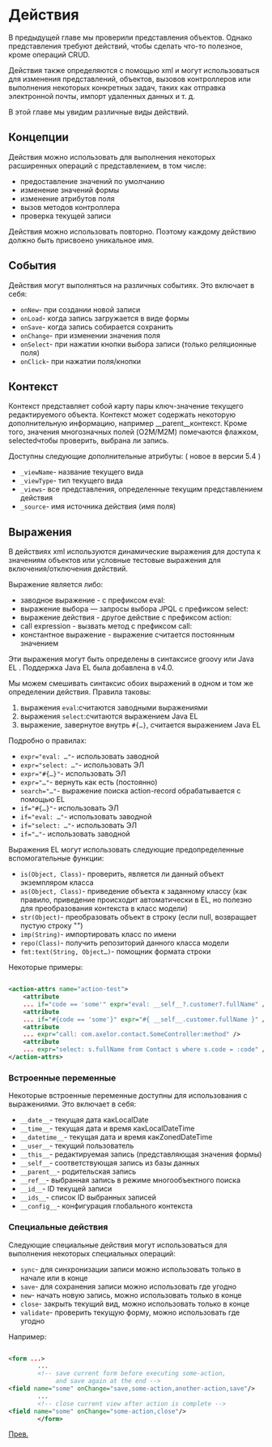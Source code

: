 # Действия

В предыдущей главе мы проверили представления объектов. Однако представления требуют действий, чтобы сделать что-то
полезное, кроме операций CRUD.

Действия также определяются с помощью xml и могут использоваться для изменения представлений, объектов, вызовов
контроллеров или выполнения некоторых конкретных задач, таких как отправка электронной почты, импорт удаленных данных и
т. д.

В этой главе мы увидим различные виды действий.

## Концепции

Действия можно использовать для выполнения некоторых расширенных операций с представлением, в том числе:

+ предоставление значений по умолчанию
+ изменение значений формы
+ изменение атрибутов поля
+ вызов методов контроллера
+ проверка текущей записи

Действия можно использовать повторно. Поэтому каждому действию должно быть присвоено уникальное имя.

## События

Действия могут выполняться на различных событиях. Это включает в себя:

+ `onNew`- при создании новой записи
+ `onLoad`- когда запись загружается в виде формы
+ `onSave`- когда запись собирается сохранить
+ `onChange`- при изменении значения поля
+ `onSelect`- при нажатии кнопки выбора записи (только реляционные поля)
+ `onClick`- при нажатии поля/кнопки

## Контекст

Контекст представляет собой карту пары ключ-значение текущего редактируемого объекта. Контекст может содержать некоторую
дополнительную информацию, например __parent__контекст. Кроме того, значения многозначных полей (O2M/M2M) помечаются
флажком, selectedчтобы проверить, выбрана ли запись.

Доступны следующие дополнительные атрибуты: ( новое в версии 5.4 )

+ `_viewName`- название текущего вида
+ `_viewType`- тип текущего вида
+ `_views`- все представления, определенные текущим представлением действия
+ `_source`- имя источника действия (имя поля)

## Выражения

В действиях xml используются динамические выражения для доступа к значениям объектов или условные тестовые выражения для
включения/отключения действий.

Выражение является либо:

+ заводное выражение - с префиксом eval:
+ выражение выбора — запросы выбора JPQL с префиксом select:
+ выражение действия - другое действие с префиксом action:
+ call expression - вызвать метод с префиксом call:
+ константное выражение - выражение считается постоянным значением

Эти выражения могут быть определены в синтаксисе groovy или Java EL . Поддержка Java EL была добавлена ​​в v4.0.

Мы можем смешивать синтаксис обоих выражений в одном и том же определении действия. Правила таковы:

1. выражения `eval`:считаются заводными выражениями
2. выражения `select`:считаются выражением Java EL
3. выражение, завернутое внутрь `#{…}`, считается выражением Java EL

Подробно о правилах:

+ `expr="eval: …"`- использовать заводной
+ `expr="select: …"`- использовать ЭЛ
+ `expr="#{…}"`- использовать ЭЛ
+ `expr="…"`- вернуть как есть (постоянно)
+ `search="…"`- выражение поиска action-record обрабатывается с помощью EL
+ `if="#{…}"`- использовать ЭЛ
+ `if="eval: …"`- использовать заводной
+ `if="select: …"`- использовать ЭЛ
+ `if="…"`- использовать заводной

Выражения EL могут использовать следующие предопределенные вспомогательные функции:

+ `is(Object, Class)`- проверить, является ли данный объект экземпляром класса
+ `as(Object, Class)`- приведение объекта к заданному классу (как правило, приведение происходит автоматически в EL, но
  полезно для преобразования контекста в класс модели)
+ `str(Object)`- преобразовать объект в строку (если null, возвращает пустую строку "")
+ `imp(String)`- импортировать класс по имени
+ `repo(Class)`- получить репозиторий данного класса модели
+ `fmt:text(String, Object…)`- помощник формата строки

Некоторые примеры:

```xml

<action-attrs name="action-test">
    <attribute
    ... if="code == 'some'" expr="eval: __self__?.customer?.fullName" />
    <attribute
    ... if="#{code == 'some'}" expr="#{ __self__.customer.fullName }" />
    <attribute
    ... expr="call: com.axelor.contact.SomeController:method" />
    <attribute
    ... expr="select: s.fullName from Contact s where s.code = :code" />
</action-attrs>
```

### Встроенные переменные

Некоторые встроенные переменные доступны для использования с выражениями. Это включает в себя:

+ `__date__`- текущая дата какLocalDate
+ `__time__`- текущая дата и время какLocalDateTime
+ `__datetime__`- текущая дата и время какZonedDateTime
+ `__user__`- текущий пользователь
+ `__this__`- редактируемая запись (представляющая значения формы)
+ `__self__`- соответствующая запись из базы данных
+ `__parent__`- родительская запись
+ `__ref__`- выбранная запись в режиме многообъектного поиска
+ `__id__`- ID текущей записи
+ `__ids__`- список ID выбранных записей
+ `__config__`- конфигурация глобального контекста

### Специальные действия

Следующие специальные действия могут использоваться для выполнения некоторых специальных операций:

+ `sync`- для синхронизации записи можно использовать только в начале или в конце
+ `save`- для сохранения записи можно использовать где угодно
+ `new`- начать новую запись, можно использовать только в конце
+ `close`- закрыть текущий вид, можно использовать только в конце
+ `validate`- проверить текущую форму, можно использовать где угодно

Например:

```xml

<form ...>
        ...
        <!-- save current form before executing some-action,
             and save again at the end -->
<field name="some" onChange="save,some-action,another-action,save"/>
        ...
        <!-- close current view after action is complete -->
<field name="some" onChange="some-action,close"/>
        </form>
```

[Прев.](../dev-menu.md)